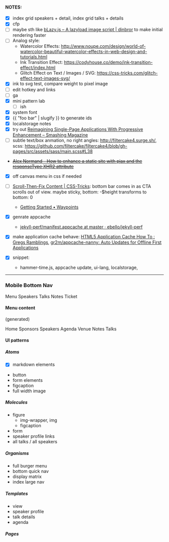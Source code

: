 #### NOTES:

- [x] index grid speakers + detail, index grid talks + details
- [x] cfp
- [ ] maybe sth like [bLazy.js – A lazyload image script | dinbror](http://dinbror.dk/blog/blazy/) to make initial rendering faster
- [ ] Analog style:
  + Watercolor Effects: http://www.noupe.com/design/world-of-watercolor-beautiful-watercolor-effects-in-web-design-and-tutorials.html
  + Ink Transition Effect: https://codyhouse.co/demo/ink-transition-effect/index.html
  + Glitch Effect on Text / Images / SVG:
https://css-tricks.com/glitch-effect-text-images-svg/
- [x] ink to svg test, compare weight to pixel image
- [ ] edit hotkey and links
- [ ] ga
- [x] mini pattern lab
    - [ ] ish
- [x] system font
- [x] {{ "foo bar" | slugify }} to generate ids
- [x] localstorage notes
- [x] try out [Reimagining Single-Page Applications With Progressive Enhancement – Smashing Magazine](https://www.smashingmagazine.com/2015/12/reimagining-single-page-applications-progressive-enhancement/)
- [ ] subtle text/box anmation, no right angles: http://filtercake4.surge.sh/, scss: https://github.com/filtercake/filtercake4/blob/gh-pages/src/assets/sass/main.scss#L38
- ~~[Alex Normand - How to enhance a static site with pjax and the responseType XHR2 attribute](http://www.alexnormand.com/blog/2014/07/progressively-enhancing-a-static-site-with-pjax-and-responseType-XHR-attribute/)~~
- [x] off canvas menu in css if needed
- [ ] [Scroll-Then-Fix Content | CSS-Tricks](https://css-tricks.com/scroll-fix-content/): bottom bar comes in as CTA scrolls out of view. maybe sticky, bottom: -$height transforms to bottom: 0
    + [Getting Started • Waypoints](http://imakewebthings.com/waypoints/guides/getting-started/)
- [x] genrate appcache
    + [jekyll-perf/manifest.appcache at master · ebello/jekyll-perf](https://github.com/ebello/jekyll-perf/blob/master/manifest.appcache)
- [x] make application cache behave: [HTML5 Application Cache How To : Gregs Ramblings](https://gregsramblings.com/2012/05/28/html5-application-cache-how-to/), [gr2m/appcache-nanny: Auto Updates for Offline First Applications](https://github.com/gr2m/appcache-nanny)


- [x] snippet:
    - hammer-time.js, appcache update, ui-lang, localstorage,


---

### Mobile Bottom Nav

Menu
Speakers
Talks
Notes
Ticket


#### Menu content

(generated)

Home
Sponsors
Speakers
Agenda
Venue
Notes
Talks

#### UI patterns

##### Atoms
- [x] markdown elements
- button
- form elements
- figcaption
- full width image


##### Molecules
- figure
  + img-wrapper, img
  + figcaption
- form
- speaker profile links
- all talks / all speakers

##### Organisms
- full burger menu
- bottom quick nav
- display matrix
- index large nav

##### Templates
- view
- speaker profile
- talk details
- agenda

##### Pages

